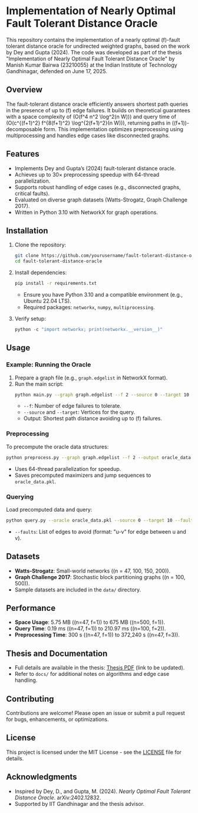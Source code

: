 # Implementation of Nearly Optimal Fault Tolerant Distance Oracle

This repository contains the implementation of a nearly optimal \(f\)-fault tolerant distance oracle for undirected weighted graphs, based on the work by Dey and Gupta (2024). The code was developed as part of the thesis "Implementation of Nearly Optimal Fault Tolerant Distance Oracle" by Manish Kumar Bairwa (23210055) at the Indian Institute of Technology Gandhinagar, defended on June 17, 2025.

## Overview

The fault-tolerant distance oracle efficiently answers shortest path queries in the presence of up to \(f\) edge failures. It builds on theoretical guarantees with a space complexity of \(O(f^4 n^2 \log^2(n W))\) and query time of \(O(c^{(f+1)^2} f^{8(f+1)^2} \log^{2(f+1)^2}(n W))\), returning paths in \((f+1)\)-decomposable form. This implementation optimizes preprocessing using multiprocessing and handles edge cases like disconnected graphs.

## Features

- Implements Dey and Gupta’s (2024) fault-tolerant distance oracle.
- Achieves up to 30× preprocessing speedup with 64-thread parallelization.
- Supports robust handling of edge cases (e.g., disconnected graphs, critical faults).
- Evaluated on diverse graph datasets (Watts-Strogatz, Graph Challenge 2017).
- Written in Python 3.10 with NetworkX for graph operations.

## Installation

1. Clone the repository:
   ```bash
   git clone https://github.com/yourusername/fault-tolerant-distance-oracle.git
   cd fault-tolerant-distance-oracle
   ```
2. Install dependencies:
   ```bash
   pip install -r requirements.txt
   ```
   - Ensure you have Python 3.10 and a compatible environment (e.g., Ubuntu 22.04 LTS).
   - Required packages: `networkx`, `numpy`, `multiprocessing`.

3. Verify setup:
   ```python
   python -c "import networkx; print(networkx.__version__)"
   ```

## Usage

### Example: Running the Oracle
1. Prepare a graph file (e.g., `graph.edgelist` in NetworkX format).
2. Run the main script:
   ```bash
   python main.py --graph graph.edgelist --f 2 --source 0 --target 10
   ```
   - `--f`: Number of edge failures to tolerate.
   - `--source` and `--target`: Vertices for the query.
   - Output: Shortest path distance avoiding up to \(f\) failures.

### Preprocessing
To precompute the oracle data structures:
```bash
python preprocess.py --graph graph.edgelist --f 2 --output oracle_data.pkl
```
- Uses 64-thread parallelization for speedup.
- Saves precomputed maximizers and jump sequences to `oracle_data.pkl`.

### Querying
Load precomputed data and query:
```bash
python query.py --oracle oracle_data.pkl --source 0 --target 10 --faults edge1,edge2
```
- `--faults`: List of edges to avoid (format: "u-v" for edge between u and v).

## Datasets
- **Watts-Strogatz**: Small-world networks (\(n = 47, 100, 150, 200\)).
- **Graph Challenge 2017**: Stochastic block partitioning graphs (\(n = 100, 500\)).
- Sample datasets are included in the `data/` directory.

## Performance
- **Space Usage**: 5.75 MB (\(n=47, f=1\)) to 675 MB (\(n=500, f=1\)).
- **Query Time**: 0.19 ms (\(n=47, f=1\)) to 210.97 ms (\(n=100, f=2\)).
- **Preprocessing Time**: 300 s (\(n=47, f=1\)) to 372,240 s (\(n=47, f=3\)).

## Thesis and Documentation
- Full details are available in the thesis: [Thesis PDF](https://yourwebsite.com/thesis.pdf) (link to be updated).
- Refer to `docs/` for additional notes on algorithms and edge case handling.

## Contributing
Contributions are welcome! Please open an issue or submit a pull request for bugs, enhancements, or optimizations.

## License
This project is licensed under the MIT License - see the [LICENSE](LICENSE) file for details.

## Acknowledgments
- Inspired by Dey, D., and Gupta, M. (2024). *Nearly Optimal Fault Tolerant Distance Oracle*. arXiv:2402.12832.
- Supported by IIT Gandhinagar and the thesis advisor.